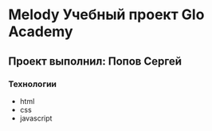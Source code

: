 # Melody Учебный проект Glo Academy
## Проект выполнил: Попов Сергей

### Технологии
- html
- css
- javascript
